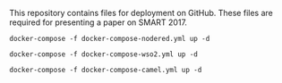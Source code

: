 This repository contains files for deployment on GitHub.
These files are required for presenting a paper on SMART 2017.

```docker-compose -f docker-compose-nodered.yml up -d```

```docker-compose -f docker-compose-wso2.yml up -d```

```docker-compose -f docker-compose-camel.yml up -d```
